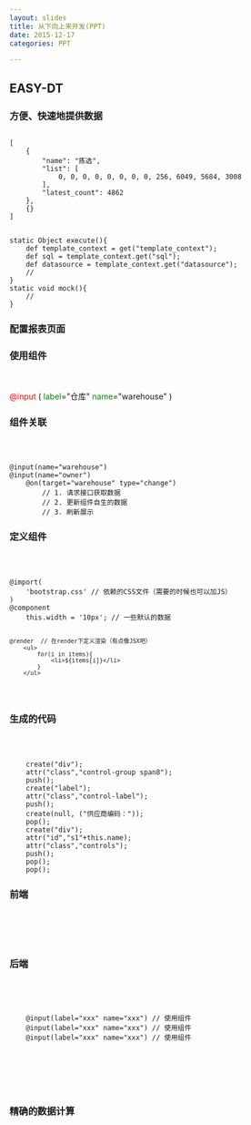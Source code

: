 ```yaml
---
layout: slides
title: 从下向上来开发(PPT)
date: 2015-12-17
categories: PPT

---
```


<!-- test -->

<!-- test end-->

<!-- (0) -->
<section><h1>EASY-DT</h1></section>
<!-- (1) -->
<section><h3>方便、快速地提供数据</h3></section>
<!-- (2) -->
<section>
<!-- (2 类型比较多) -->
<section data-markdown><script type="text/template">
![需要选择很多类型](http://7xiz10.com1.z0.glb.clouddn.com/DOWN-TO-UP-SLIDES-1.png)
</script></section>
<!-- (2 不知道每种类型应该怎么用) -->
<section data-markdown><script type="text/template">
![每种类型都有自己的学习成本](http://7xiz10.com1.z0.glb.clouddn.com/DOWN-TO-UP-SLIDES-2.png)
</script></section>
<!-- (2 结果数据比较灵活，可能遇到的时候就需要写代码或者增加新的组件) -->
<section>
<pre><code>
[
    {
        "name": "拣选",
        "list": [
            0, 0, 0, 0, 0, 0, 0, 0, 256, 6049, 5684, 3008
        ],
        "latest_count": 4862
    },
    {}
]
</code></pre>
</section>
<!-- (2 分析问题到底出在哪里) -->
<section data-markdown><script type="text/template">
### 分析问题

<br/>

- 组件生成的数据结构固定，无法灵活适应业务
- 很难组合使用多个组件
- 扩展较复杂
- 上手、维护成本高
</script></section>
<!-- (2 最底层用GROOVY来写的好处) -->
<section data-markdown><script type="text/template">
### 将GROOVY作为基础

<br/>

- 查看
- 编辑
- 保存
- 调试
- 提交/发布
- 权限、开关、限流
- 同步
- 扩展性<!-- .element: class="fragment highlight-red" -->
</script></section>
<!-- (2 脚本编辑页面) -->
<section data-markdown><script type="text/template">
![脚本编辑页面](http://7xiz10.com1.z0.glb.clouddn.com/DOWN-TO-UP-SLIDES-3.png)
</script></section>
<!-- (2 小白用户更愿意看到的配置页面) -->
<section data-markdown><script type="text/template">
![小白用户想看到的配置方式](http://7xiz10.com1.z0.glb.clouddn.com/DOWN-TO-UP-1.png)
</script></section>
<!-- (2 实现小白配置页面的方法) -->
<section>
<pre><code>
static Object execute(){
    def template_context = get("template_context");
    def sql = template_context.get("sql");
    def datasource = template_context.get("datasource");
    // 
}
static void mock(){
    // 
}
</code></pre>
</section>
<!-- (2 整体架构) -->
<section data-markdown><script type="text/template">
![整体结构](http://7xiz10.com1.z0.glb.clouddn.com/DOWN-TO-UP-1.png)
</script></section>
</section>
<!--(3)-->
<section><h3>配置报表页面</h3></section>
<!--(4)-->
<section>
<!--(4 老的开发模式的问题)-->
<section data-markdown><script type="text/template">
### 分析问题

<br/>

- 后端开发不懂前端逻辑，前端很容易成为瓶颈<!-- .element: class="fragment" -->
- 逻辑复杂<!-- .element: class="fragment" -->
- 代码重复<!-- .element: class="fragment" -->
- 可读性和维护性不是很好<!-- .element: class="fragment" -->
</script></section>
<!--(4 解决问题的方式)-->
<section data-markdown><script type="text/template">
### 解决问题

- 灵活性：生成JavaScript代码
- 可读性：用简单的DSL来描述
- 易用性：在组件中封装JS、CSS的依赖
</script></section>
<!--(4.3)-->
<section>
<h3>使用组件</h3>
<br/>
<br/>
<div class="fragment">
<span style="color:red;">@input</span>
(
<span style="color:green;">label</span>="仓库" 
<span style="color:green;">name</span>="warehouse"
)
</div>
</section>
<!--(4.4)-->
<section>
<h3>组件关联</h3>
<br/>
<pre><code>
@input(name="warehouse")
@input(name="owner")
    @on(target="warehouse" type="change")
        // 1. 请求接口获取数据
        // 2. 更新组件自生的数据
        // 3. 刷新展示
</code></pre>
</section>
<!--(4.5)-->
<section>
<h3>定义组件</h3>
<br/>
<pre><code>
@import(
    'bootstrap.css' // 依赖的CSS文件（需要的时候也可以加JS）
)
@component
    this.width = '10px'; // 一些默认的数据

    @render  // 在render下定义渲染（有点像JSX吧）
        <ul>
            for(i in items){
                <li>${items[i]}</li>
            }
        </ul>
</code></pre>
</section>
<!-- (4.6) -->
<section>
<h3>生成的代码</h3>
<br/>
<pre><code>
	create("div");
	attr("class","control-group span8");
	push();
	create("label");
	attr("class","control-label");
	push();
	create(null, ("供应商编码："));
	pop();
	create("div");
	attr("id","s1"+this.name);
	attr("class","controls");
	push();
	pop();
	pop();
</code></pre>
</section>
<!--(4.7)-->
<section>
<h3>前端</h3>
<br/>
<pre><code>
<script type="text/engine">
@layout
    @input(label="xxx" name="xxx")
    @input(label="xxx" name="xxx")
    @input(label="xxx" name="xxx")
@layout
    @table
    @page
</script>
</code></pre>
</section>
<!--(4.8)-->
<section>
<h3>后端</h3>
<br/>
<pre><code>
<form>
    @input(label="xxx" name="xxx") // 使用组件
    @input(label="xxx" name="xxx") // 使用组件
    @input(label="xxx" name="xxx") // 使用组件
    <table></table>
</form>
</code></pre>
</section>
<!--(4.9)-->
<section data-markdown><script type="text/template">
### 整体结构
</script></section>
</section>
<!--(5)-->
<section><h3>精确的数据计算</h3></section>
<!--(6)-->
<section>
<!--(6 可能导致错误的原因)-->
<section>
</section>
<!--(6 解决办法)-->
<section>
</section>
</section>